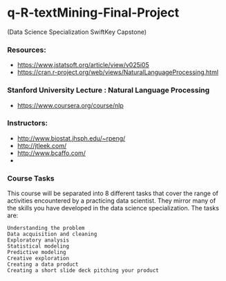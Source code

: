 # q-R-textMining-Final-Project

(Data Science Specialization SwiftKey Capstone)

### Resources:
 - https://www.jstatsoft.org/article/view/v025i05
 - https://cran.r-project.org/web/views/NaturalLanguageProcessing.html
 
 
### Stanford University Lecture : Natural Language Processing
 - https://www.coursera.org/course/nlp

### Instructors:
  - http://www.biostat.jhsph.edu/~rpeng/
  - http://jtleek.com/
  - http://www.bcaffo.com/
  - 
### Course Tasks

This course will be separated into 8 different tasks that cover the range of activities encountered by a practicing data scientist. They mirror many of the skills you have developed in the data science specialization. The tasks are:

    Understanding the problem
    Data acquisition and cleaning
    Exploratory analysis
    Statistical modeling
    Predictive modeling
    Creative exploration
    Creating a data product
    Creating a short slide deck pitching your product
